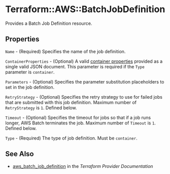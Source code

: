 # Terraform::AWS::BatchJobDefinition

Provides a Batch Job Definition resource.

## Properties

`Name` - (Required) Specifies the name of the job definition.

`ContainerProperties` - (Optional) A valid [container properties](http://docs.aws.amazon.com/batch/latest/APIReference/API_RegisterJobDefinition.html) provided as a single valid JSON document. This parameter is required if the `Type` parameter is `container`.

`Parameters` - (Optional) Specifies the parameter substitution placeholders to set in the job definition.

`RetryStrategy` - (Optional) Specifies the retry strategy to use for failed jobs that are submitted with this job definition. Maximum number of `RetryStrategy` is `1`.  Defined below.

`Timeout` - (Optional) Specifies the timeout for jobs so that if a job runs longer, AWS Batch terminates the job. Maximum number of `Timeout` is `1`. Defined below.

`Type` - (Required) The type of job definition.  Must be `container`.


## See Also

* [aws_batch_job_definition](https://www.terraform.io/docs/providers/aws/r/batch_job_definition.html) in the _Terraform Provider Documentation_